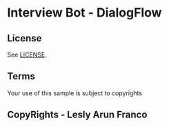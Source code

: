# Interview Bot - DialogFlow

## License
See [LICENSE](LICENSE).

## Terms
Your use of this sample is subject to copyrights

## CopyRights - Lesly Arun Franco
